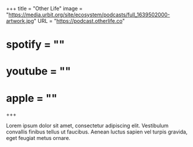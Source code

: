 +++
title = "Other Life"
image = "https://media.urbit.org/site/ecosystem/podcasts/full_1639502000-artwork.jpg"
URL = "https://podcast.otherlife.co"
# spotify = ""
# youtube = ""
# apple = ""
+++

Lorem ipsum dolor sit amet, consectetur adipiscing elit. Vestibulum convallis finibus tellus ut faucibus. Aenean luctus sapien vel turpis gravida, eget feugiat metus ornare.
